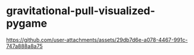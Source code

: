 # gravitational-pull-visualized-pygame
 


https://github.com/user-attachments/assets/29db7d6e-a078-4467-991c-747a888a8a75

